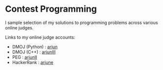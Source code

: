 # Contest Programming

I sample selection of my solutions to programming problems across various online judges.

Links to my online judge accounts:
* DMOJ (Python) : [arjun](https://dmoj.ca/user/arjun)
* DMOJ (C++) : [arjunIII](https://dmoj.ca/user/arjunIII/solved)
* PEG : [arjunII](http://wcipeg.com/user/arjunII)
* HackerRank : [arjune](https://www.hackerrank.com/arjune)

